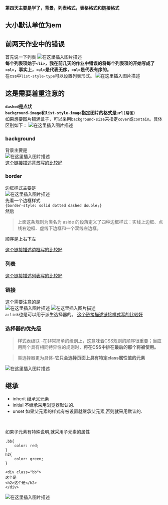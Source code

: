 **第四天主要是学了，背景，列表格式，表格格式和链接格式**
## 大小默认单位为em
## 前两天作业中的错误
首先说一下列表
![在这里插入图片描述](https://img-blog.csdnimg.cn/20190928012608280.png?x-oss-process=image/watermark,type_ZmFuZ3poZW5naGVpdGk,shadow_10,text_aHR0cHM6Ly9ibG9nLmNzZG4ubmV0L3N1eXVlcw==,size_16,color_FFFFFF,t_70)
<br>
**每个列表项始于`<li>`，我在前几天的作业中错误的将每个列表项的开始写成了`<ol>`，事实上，`<ul>`是代表无序，`<ol>`是代表有序的。**
<br>在css中`list-style-type`可以设置列表形式。
![在这里插入图片描述](https://img-blog.csdnimg.cn/20190928013019106.png?x-oss-process=image/watermark,type_ZmFuZ3poZW5naGVpdGk,shadow_10,text_aHR0cHM6Ly9ibG9nLmNzZG4ubmV0L3N1eXVlcw==,size_16,color_FFFFFF,t_70)
## 这是需要着重注意的
**`dashed`是点状**<br>
**`background-image`和`list-style-image`指定图片的格式是`url(路径)`**<br>
如果想要图片铺满盒子，可以采用`background-size`来指定`cover`或`contain`。具体区别如下：
![在这里插入图片描述](https://img-blog.csdnimg.cn/20190928110532430.png)
### background
背景主要是<br>
![在这里插入图片描述](https://img-blog.csdnimg.cn/20190928110831815.png)<br>
<a href="https://developer.mozilla.org/en-US/docs/Learn/CSS/Building_blocks/Backgrounds_and_borders" target="_blank">这个链接描述背景写的比较好</a>
### border
边框样式主要是<br>
![在这里插入图片描述](https://img-blog.csdnimg.cn/20190928111250989.png)<br>
先看一个边框样式<br>
`{border-style: solid dotted dashed double;}`<br>
然后<br>
>上面这条规则为类名为 aside 的段落定义了四种边框样式：实线上边框、点线右边框、虚线下边框和一个双线左边框。

顺序是上右下左

<a href="https://www.w3school.com.cn/css/css_border.asp" target="_blank">这个链接描述边框写的比较好</a>
### 列表
<a href="https://www.w3school.com.cn/css/css_list.asp" target="_blank">这个链接描述列表写的比较好</a>
### 链接
这个需要注意的是<br>
![在这里插入图片描述](https://img-blog.csdnimg.cn/20190928111827968.png)
![在这里插入图片描述](https://img-blog.csdnimg.cn/20190928111906863.png)<br>
`a:link`也是可以用于派生选择器的。
<a href="https://www.w3school.com.cn/css/css_link.asp" target="_blank">这个链接描述链接样式写的比较好</a>

### 选择器的优先级
>样式表级联 -在非常简单的级别上，这意味着CSS规则的顺序很重要；当应用两个具有相同特异性的规则时，**将在CSS中排在最后的那个将被使用。**


>类选择器更为具体-**它只会选择页面上具有特定class属性值的元素**

![在这里插入图片描述](https://img-blog.csdnimg.cn/20190928113840170.png?x-oss-process=image/watermark,type_ZmFuZ3poZW5naGVpdGk,shadow_10,text_aHR0cHM6Ly9ibG9nLmNzZG4ubmV0L3N1eXVlcw==,size_16,color_FFFFFF,t_70)
## 继承
- inherit 继承父元素
- initial 不继承采用浏览器默认的.
- unset 如果父元素的样式有被设置就继承父元素,否则就采用默认的.
<br>

如果子元素有特殊说明,就采用子元素的属性
```
.bb{
    color: red;
}
h2{
    color: green;
}
```
```
<div class="bb">
这个是
<h2>这个是</h2>
</div>
```
![在这里插入图片描述](https://img-blog.csdnimg.cn/20190928123100145.png)

